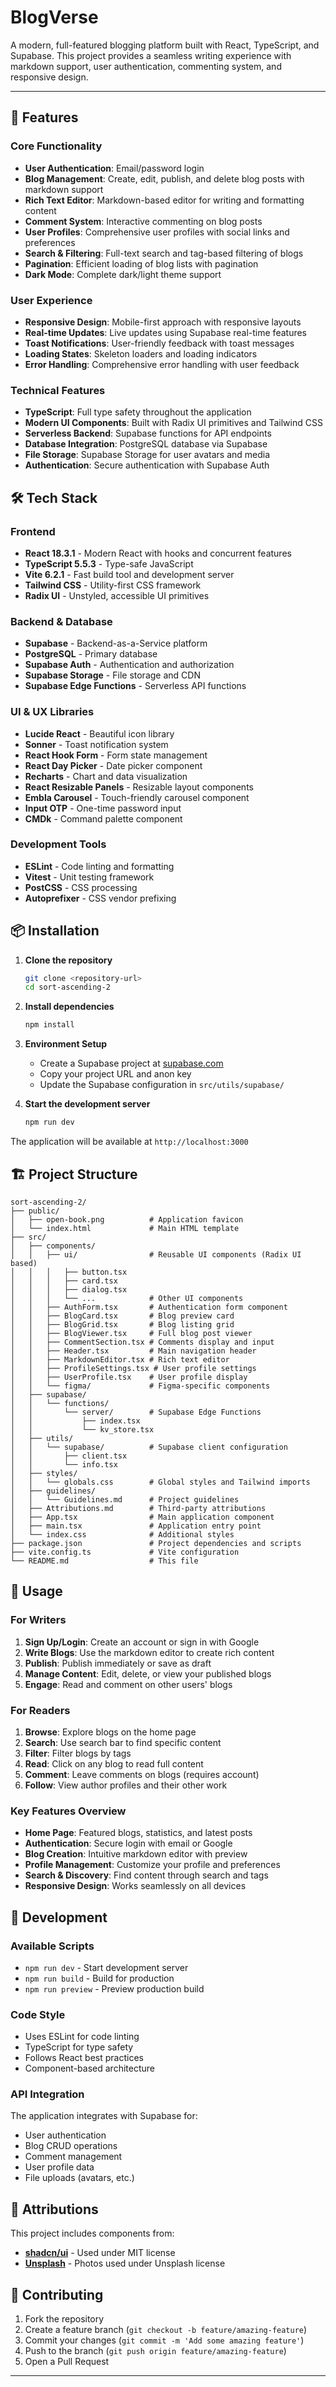 # BlogVerse

A modern, full-featured blogging platform built with React, TypeScript, and Supabase. This project provides a seamless writing experience with markdown support, user authentication, commenting system, and responsive design.


<!-- ---
## Screenshots of Trackify

- Light Mode
  ![Trackify Screenshot](https://github.com/SahilKundu19/Trackify/blob/d2c2d5cfac2ddd6e8bfc8ed22c2e35df6ceee588/Trackify-Light-Mode.png)
  
- Dark Mode
  ![Trackify Screenshot](https://github.com/SahilKundu19/Trackify/blob/d2c2d5cfac2ddd6e8bfc8ed22c2e35df6ceee588/Trackify-dark-mode.png)
  
- Mobile View
  ![Trackify Screenshot](https://github.com/SahilKundu19/Trackify/blob/d2c2d5cfac2ddd6e8bfc8ed22c2e35df6ceee588/Trackify-Mobile-view.png) -->

---



## 🚀 Features


### Core Functionality
- **User Authentication**: Email/password login 
- **Blog Management**: Create, edit, publish, and delete blog posts with markdown support
- **Rich Text Editor**: Markdown-based editor for writing and formatting content
- **Comment System**: Interactive commenting on blog posts
- **User Profiles**: Comprehensive user profiles with social links and preferences
- **Search & Filtering**: Full-text search and tag-based filtering of blogs
- **Pagination**: Efficient loading of blog lists with pagination
- **Dark Mode**: Complete dark/light theme support


### User Experience
- **Responsive Design**: Mobile-first approach with responsive layouts
- **Real-time Updates**: Live updates using Supabase real-time features
- **Toast Notifications**: User-friendly feedback with toast messages
- **Loading States**: Skeleton loaders and loading indicators
- **Error Handling**: Comprehensive error handling with user feedback


### Technical Features
- **TypeScript**: Full type safety throughout the application
- **Modern UI Components**: Built with Radix UI primitives and Tailwind CSS
- **Serverless Backend**: Supabase functions for API endpoints
- **Database Integration**: PostgreSQL database via Supabase
- **File Storage**: Supabase Storage for user avatars and media
- **Authentication**: Secure authentication with Supabase Auth



## 🛠️ Tech Stack


### Frontend
- **React 18.3.1** - Modern React with hooks and concurrent features
- **TypeScript 5.5.3** - Type-safe JavaScript
- **Vite 6.2.1** - Fast build tool and development server
- **Tailwind CSS** - Utility-first CSS framework
- **Radix UI** - Unstyled, accessible UI primitives


### Backend & Database
- **Supabase** - Backend-as-a-Service platform
- **PostgreSQL** - Primary database
- **Supabase Auth** - Authentication and authorization
- **Supabase Storage** - File storage and CDN
- **Supabase Edge Functions** - Serverless API functions


### UI & UX Libraries
- **Lucide React** - Beautiful icon library
- **Sonner** - Toast notification system
- **React Hook Form** - Form state management
- **React Day Picker** - Date picker component
- **Recharts** - Chart and data visualization
- **React Resizable Panels** - Resizable layout components
- **Embla Carousel** - Touch-friendly carousel component
- **Input OTP** - One-time password input
- **CMDk** - Command palette component


### Development Tools
- **ESLint** - Code linting and formatting
- **Vitest** - Unit testing framework
- **PostCSS** - CSS processing
- **Autoprefixer** - CSS vendor prefixing



## 📦 Installation

1. **Clone the repository**
   ```bash
   git clone <repository-url>
   cd sort-ascending-2
   ```

2. **Install dependencies**
   ```bash
   npm install
   ```

3. **Environment Setup**
   - Create a Supabase project at [supabase.com](https://supabase.com)
   - Copy your project URL and anon key
   - Update the Supabase configuration in `src/utils/supabase/`

4. **Start the development server**
   ```bash
   npm run dev
   ```

The application will be available at `http://localhost:3000`



## 🏗️ Project Structure

```
sort-ascending-2/
├── public/
│   ├── open-book.png          # Application favicon
│   └── index.html             # Main HTML template
├── src/
│   ├── components/
│   │   ├── ui/                # Reusable UI components (Radix UI based)
│   │   │   ├── button.tsx
│   │   │   ├── card.tsx
│   │   │   ├── dialog.tsx
│   │   │   └── ...            # Other UI components
│   │   ├── AuthForm.tsx       # Authentication form component
│   │   ├── BlogCard.tsx       # Blog preview card
│   │   ├── BlogGrid.tsx       # Blog listing grid
│   │   ├── BlogViewer.tsx     # Full blog post viewer
│   │   ├── CommentSection.tsx # Comments display and input
│   │   ├── Header.tsx         # Main navigation header
│   │   ├── MarkdownEditor.tsx # Rich text editor
│   │   ├── ProfileSettings.tsx # User profile settings
│   │   ├── UserProfile.tsx    # User profile display
│   │   └── figma/             # Figma-specific components
│   ├── supabase/
│   │   └── functions/
│   │       └── server/        # Supabase Edge Functions
│   │           ├── index.tsx
│   │           └── kv_store.tsx
│   ├── utils/
│   │   └── supabase/          # Supabase client configuration
│   │       ├── client.tsx
│   │       └── info.tsx
│   ├── styles/
│   │   └── globals.css        # Global styles and Tailwind imports
│   ├── guidelines/
│   │   └── Guidelines.md      # Project guidelines
│   ├── Attributions.md        # Third-party attributions
│   ├── App.tsx                # Main application component
│   ├── main.tsx               # Application entry point
│   └── index.css              # Additional styles
├── package.json               # Project dependencies and scripts
├── vite.config.ts             # Vite configuration
└── README.md                  # This file
```


## 🚀 Usage

### For Writers
1. **Sign Up/Login**: Create an account or sign in with Google
2. **Write Blogs**: Use the markdown editor to create rich content
3. **Publish**: Publish immediately or save as draft
4. **Manage Content**: Edit, delete, or view your published blogs
5. **Engage**: Read and comment on other users' blogs


### For Readers
1. **Browse**: Explore blogs on the home page
2. **Search**: Use search bar to find specific content
3. **Filter**: Filter blogs by tags
4. **Read**: Click on any blog to read full content
5. **Comment**: Leave comments on blogs (requires account)
6. **Follow**: View author profiles and their other work


### Key Features Overview
- **Home Page**: Featured blogs, statistics, and latest posts
- **Authentication**: Secure login with email or Google
- **Blog Creation**: Intuitive markdown editor with preview
- **Profile Management**: Customize your profile and preferences
- **Search & Discovery**: Find content through search and tags
- **Responsive Design**: Works seamlessly on all devices


## 🔧 Development

### Available Scripts
- `npm run dev` - Start development server
- `npm run build` - Build for production
- `npm run preview` - Preview production build


### Code Style
- Uses ESLint for code linting
- TypeScript for type safety
- Follows React best practices
- Component-based architecture


### API Integration
The application integrates with Supabase for:
- User authentication
- Blog CRUD operations
- Comment management
- User profile data
- File uploads (avatars, etc.)


## 📄 Attributions

This project includes components from:
- **[shadcn/ui](https://ui.shadcn.com/)** - Used under MIT license
- **[Unsplash](https://unsplash.com)** - Photos used under Unsplash license


## 🤝 Contributing

1. Fork the repository
2. Create a feature branch (`git checkout -b feature/amazing-feature`)
3. Commit your changes (`git commit -m 'Add some amazing feature'`)
4. Push to the branch (`git push origin feature/amazing-feature`)
5. Open a Pull Request


---

